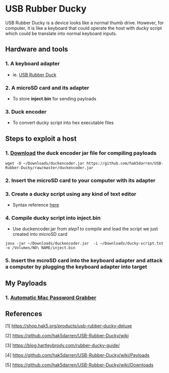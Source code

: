 # USB Rubber Ducky

USB Rubber Ducky is a device looks like a normal thumb drive. However, for computer, it is like a keyboard that could operate the host with ducky script which could be translate into normal keyboard inputs.

## Hardware and tools

### 1. A keyboard adapter

* ie. [USB Rubber Duck](https://shop.hak5.org/products/usb-rubber-ducky-deluxe)

### 2. A microSD card and its adapter

* To store **inject.bin** for sending payloads

### 3. Duck encoder

* To convert ducky script into hex executable files

## Steps to exploit a host

### 1. [Download](https://github.com/hak5darren/USB-Rubber-Ducky) the duck encoder jar file for compiling payloads

```shell
wget -O ~/Downloads/duckencoder.jar https://github.com/hak5darren/USB-Rubber-Ducky/raw/master/duckencoder.jar
```

### 2. Insert the microSD card to your computer with its adapter

### 3. Create a ducky script using any kind of text editor

* Syntax reference [here](https://github.com/hak5darren/USB-Rubber-Ducky/wiki/Duckyscript)

### 4. Compile ducky script into **inject.bin**

* Use duckencoder.jar from *step1* to compile and load the script we just created into microSD card

```shell
java -jar ~/Downloads/duckencoder.jar  -i ~/Downloads/ducky-script.txt -o /Volumes/NO\ NAME/inject.bin
```

### 5. Insert the mcroSD card into the keyboard adapter and attack a computer by plugging the keyboard adapter into target

## My Payloads

### 1. [Automatic Mac Password Grabber](./auto_mac_pw_grab/)

## References

\[1\] https://shop.hak5.org/products/usb-rubber-ducky-deluxe

\[2\] https://github.com/hak5darren/USB-Rubber-Ducky/wiki

\[3\] https://blog.hartleybrody.com/rubber-ducky-guide/

\[4\] https://github.com/hak5darren/USB-Rubber-Ducky/wiki/Payloads

\[5\] https://github.com/hak5darren/USB-Rubber-Ducky/wiki/Downloads
